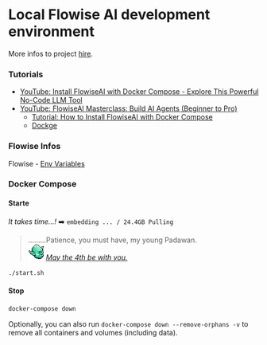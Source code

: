# Local Flowise AI development environment

More infos to project [hire](docs/project.md).

### Tutorials

- [YouTube: Install FlowiseAI with Docker Compose - Explore This Powerful No-Code LLM Tool](https://www.youtube.com/watch?v=ZJvl1_DVy_g)
- [YouTube: FlowiseAI Masterclass: Build AI Agents (Beginner to Pro)](https://www.youtube.com/watch?v=9TaRksXuLWY)
  - [Tutorial: How to Install FlowiseAI with Docker Compose](https://www.bitdoze.com/flowiseai-install/)
  - [Dockge](https://dockge.kuma.pet/)

### Flowise Infos

Flowise - [Env Variables](https://github.com/FlowiseAI/Flowise/blob/main/CONTRIBUTING.md#-env-variables⁠)

### Docker Compose

#### Starte

*It takes time...!* ➡️ `embedding ... / 24.4GB Pulling`

> .........Patience, you must have, my young Padawan.  
> ![yoda](docs/img/yoda.png)
> *[May the 4th be with you.](https://www.google.com/search?q=May+the+4th+be+with+you.&sca_esv=335550648f386498&source=hp&ei=3b0naM6tMqGbi-gPzP3d6Ag&iflsig=ACkRmUkAAAAAaCfL7bNX2amEMXheqN4a1Eb_8IZxZ0I-&ved=0ahUKEwiOkIjHhqmNAxWhzQIHHcx-F40Q4dUDCBk&uact=5&oq=May+the+4th+be+with+you.&gs_lp=Egdnd3Mtd2l6IhhNYXkgdGhlIDR0aCBiZSB3aXRoIHlvdS5I6wNQAFgAcAB4AJABAJgBAKABAKoBALgBA8gBAPgBAvgBAZgCAKACAJgDAJIHAKAHALIHALgHAA&sclient=gws-wiz)*

```bash
./start.sh
```

#### Stop

```bash
docker-compose down
```

Optionally, you can also run `docker-compose down --remove-orphans -v` to remove all containers and volumes (including data).
